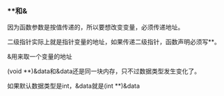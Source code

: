 ### **和&

因为函数参数是按值传递的，所以要想改变变量，必须传递地址。

二级指针实际上就是指针变量的地址，如果传递二级指针，函数声明必须写**。

&用来取一个变量的地址

(void **)&data和&data还是同一块内存，只不过数据类型发生变化了。

如果默认数据类型是int，&data就是(int **)&data